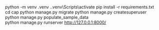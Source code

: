 python -m venv .venv
.\.venv\Scripts\activate
pip install -r requirements.txt
cd cap
python manage.py migrate
python manage.py createsuperuser
python manage.py populate_sample_data  
python manage.py runserver
http://127.0.0.1:8000/

